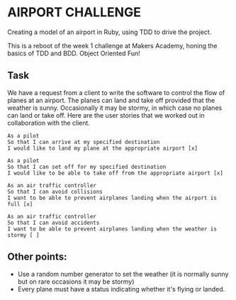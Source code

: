 # AIRPORT CHALLENGE

Creating a model of an airport in Ruby, using TDD to drive the project.

This is a reboot of the week 1 challenge at Makers Academy, honing the basics of TDD and BDD. Object Oriented Fun!

## Task

We have a request from a client to write the software to control the flow of planes at an airport. The planes can land and take off provided that the weather is sunny. Occasionally it may be stormy, in which case no planes can land or take off. Here are the user stories that we worked out in collaboration with the client.

```
As a pilot
So that I can arrive at my specified destination
I would like to land my plane at the appropriate airport [x]

As a pilot
So that I can set off for my specified destination
I would like to be able to take off from the appropriate airport [x]

As an air traffic controller
So that I can avoid collisions
I want to be able to prevent airplanes landing when the airport is full [x]

As an air traffic controller
So that I can avoid accidents
I want to be able to prevent airplanes landing when the weather is stormy [ ]
```

## Other points:

- Use a random number generator to set the weather (it is normally sunny but on rare occasions it may be stormy)
- Every plane must have a status indicating whether it's flying or landed.